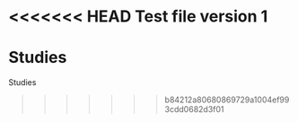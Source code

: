 <<<<<<< HEAD
Test file version 1
=======
Studies
=======

Studies
>>>>>>> b84212a80680869729a1004ef993cdd0682d3f01
